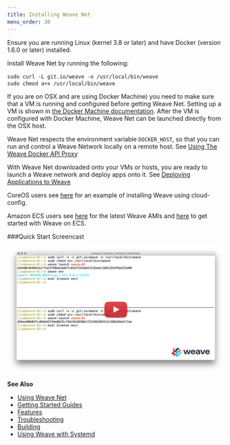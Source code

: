 ```yaml
---
title: Installing Weave Net
menu_order: 30
---
```



Ensure you are running Linux (kernel 3.8 or later) and have Docker
(version 1.6.0 or later) installed. 

Install Weave Net by running the following:

    sudo curl -L git.io/weave -o /usr/local/bin/weave
    sudo chmod a+x /usr/local/bin/weave

If you are on OSX and are using Docker Machine) you need to make sure
that a VM is running and configured before getting Weave Net. Setting up a VM is shown in [the Docker Machine
documentation](https://docs.docker.com/installation/mac/#from-your-shell).
After the VM is configured with Docker Machine, Weave Net can be launched directly from the OSX host.

Weave Net respects the environment variable `DOCKER_HOST`, so that you can run
and control a Weave Network locally on a remote host. See [Using The Weave Docker API Proxy](/site/weave-docker-api/using-proxy.md)

With Weave Net downloaded onto your VMs or hosts, you are ready to launch a Weave network and deploy apps onto it. See [Deploying Applications to Weave](/site/using-weave/deploying-applications.md#launching)

CoreOS users see [here](https://github.com/fintanr/weave-gs/blob/master/coreos-simple/user-data) for an example of installing Weave using cloud-config.

Amazon ECS users see
[here](https://github.com/weaveworks/guides/blob/master/aws-ecs/LATESTAMIs.md)
for the latest Weave AMIs and
[here](http://weave.works/guides/service-discovery-with-weave-aws-ecs.html) to get started with Weave on ECS.


###Quick Start Screencast

<a href="https://youtu.be/kihQCCT1ykE" alt="Click to watch the screencast" target="_blank">
  <img src="/docs/hello-screencast.png" />
</a>

**See Also** 

 * [Using Weave Net](/site/using-weave/intro-example.md)
 * [Getting Started Guides](http://www.weave.works/guides/)
 * [Features](/site/features.md)
 * [Troubleshooting](/site/troubleshooting.md)
 * [Building](/site/building.md)
 * [Using Weave with Systemd](/site/systemd.md)
 
